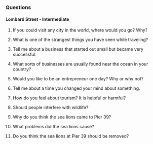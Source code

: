 ### Questions

#### Lombard Street - Intermediate

1. If you could visit any city in the world, where would you go? Why?

2. What is one of the strangest things you have seen while traveling?

3. Tell me about a business that started out small but became very successful.

4. What sorts of businesses are usually found near the ocean in your country?

5. Would you like to be an entrepreneur one day? Why or why not?

6. Tell me about a time you changed your mind about something.

7. How do you feel about tourism? It is helpful or harmful?

8. Should people interfere with wildlife?

9. Why do you think the sea lions came to Pier 39?

10. What problems did the sea lions cause?

11. Do you think the sea lions at Pier 39 should be removed?

